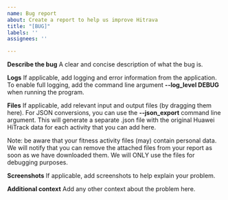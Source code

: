 ```yaml
---
name: Bug report
about: Create a report to help us improve Hitrava
title: "[BUG]"
labels: ''
assignees: ''

---
```


**Describe the bug**
A clear and concise description of what the bug is.

**Logs**
If applicable, add logging and error information from the application.
To enable full logging, add the command line argument **--log_level DEBUG** when running the program.

**Files**
If applicable, add relevant input and output files (by dragging them here).
For JSON conversions, you can use the **--json_export** command line argument. This will generate a separate .json file with the original Huawei HiTrack data for each activity that you can add here. 

Note: be aware that your fitness activity files (may) contain personal data. We will notify that you can remove the attached files from your report as soon as we have downloaded them. We will ONLY use the files for debugging purposes.

**Screenshots**
If applicable, add screenshots to help explain your problem.

**Additional context**
Add any other context about the problem here.
